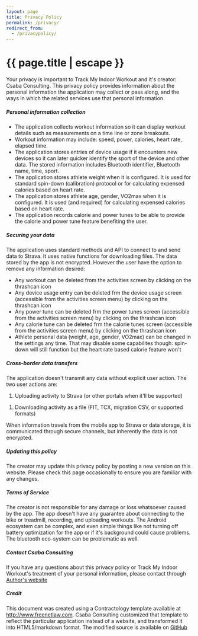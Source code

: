 ```yaml
---
layout: page
title: Privacy Policy
permalink: /privacy/
redirect_from:
  - /privacypolicy/
---
```


<h1 class="page-title">{{ page.title | escape }}</h1>

<div class="section">
  <div class="row">
    <div class="col s12">
      Your privacy is important to Track My Indoor Workout and it's creator:
      Csaba Consulting. This privacy policy provides information about
      the personal information the application may collect or pass along, and the
      ways in which the related services use that personal information.
    </div>
  </div>
</div>

<div class="divider"></div>

<div class="section">
  <h5>Personal information collection</h5>

  <div class="row">
    <div class="col s12">
      <ul>
        <li>The application collects workout information so it can display workout details such as measurements on a time line or zone breakouts.</li>
        <li>Workout information may include: speed, power, calories, heart rate, elapsed time.</li>
        <li>The application stores entries of device usage if it encounters new devices so it can later quicker identify the sport of the device and other data. The stored information includes Bluetooth identifier, Bluetooth name, time, sport.</li>
        <li>The application stores athlete weight when it is configured. It is used for standard spin-down (calibration) protocol or for calculating expensed calories based on heart rate.</li>
        <li>The application stores athlete age, gender, VO2max when it is configured. It is used (and required) for calculating expensed calories based on heart rate.</li>
        <li>The application records calorie and power tunes to be able to provide the calorie and power tune feature benefiting the user.</li>
      </ul>
    </div>
  </div>
</div>

<div class="divider"></div>

<div class="section">
  <h5>Securing your data</h5>

  <div class="row">
    <div class="col s12">
      The application uses standard methods and API to connect to and send data to Strava. It uses native functions for downloading files. The data stored by the app is not encrypted. However the user have the option to remove any information desired:
      <ul>
        <li>Any workout can be deleted from the activities screen by clicking on the thrashcan icon</li>
        <li>Any device usage entry can be deleted frm the device usage screen
        (accessible from the activities screen menu) by clicking on the thrashcan icon</li>
        <li>Any power tune can be deleted frm the power tunes screen
        (accessible from the activities screen menu) by clicking on the thrashcan icon</li>
        <li>Any calorie tune can be deleted frm the calorie tunes screen
        (accessible from the activities screen menu) by clicking on the thrashcan icon</li>
        <li>Athlete personal data (weight, age, gender, VO2max) can be changed in the settings any time. That may disable some capabilites though: spin-down will still function but the heart rate based calorie feature won't</li>
      </ul>
    </div>
  </div>
</div>

<div class="divider"></div>

<div class="section">
  <h5>Cross-border data transfers</h5>

  <div class="row">
    <div class="col s12">
      The application doesn't transmit any data without explicit user action. The two user actions are:
      <ol>
        <li>Uploading activity to Strava (or other portals when it'll be supported)</li>
      </ol>
      <ol>
        <li>Downloading activity as a file (FIT, TCX, migration CSV, or supported formats)</li>
      </ol>
    </div>
    <div class="col s12">
      When information travels from the mobile app to Strava or data storage,
      it is communicated through secure channels, but inherently the data is not encrypted.
    </div>
  </div>
</div>

<div class="divider"></div>

<div class="section">
  <h5>Updating this policy</h5>

  <div class="row">
    <div class="col s12">
      The creator may update this privacy policy by posting a new version on this website.
      Please check this page occasionally to ensure you are familiar with any changes.
    </div>
  </div>
</div>

<div class="divider"></div>

<div class="section">
  <h5>Terms of Service</h5>

  <div class="row">
    <div class="col s12">
      The creator is not responsible for any damage or loss whatsoever caused by the app. The app doesn't have any guarantee about connecting to the bike or treadmill, recording, and uploading workouts. The Android ecosystem can be complex, and even simple things like not turning off battery optimization for the app or if it's background could cause problems. The bluetooth eco-system can be problematic as well.
    </div>
  </div>
</div>

<div class="divider"></div>

<div class="section">
  <h5>Contact Csaba Consulting</h5>

  <div class="row">
    <div class="col s12">
      If you have any questions about this privacy policy or Track My Indoor Workout's treatment of your personal
      information, please contact through <a href="https://csaba.page/">Author's website</a>
    </div>
  </div>
</div>

<div class="divider"></div>

<div class="section">
  <h5>Credit</h5>

  <div class="row">
    <div class="col s12">
      This document was created using a Contractology template available at <a href="http://www.freenetlaw.com/">http://www.freenetlaw.com</a>.
      Csaba Consulting customized that template to reflect the particular application instead of a website,
      and transformed it into HTML5/markdown format. The modified source is available on 
      <a href="https://github.com/TrackMyIndoorWorkout/TrackMyIndoorWorkout.github.io/blob/master/privacy-statement.md">GitHub</a>
    </div>
  </div>
</div>
